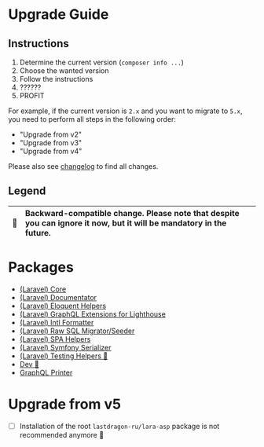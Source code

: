 # Upgrade Guide

[include:file]: ./docs/Shared/Upgrade.md
[//]: # (start: 4318f49cdbcc8c10dc5745f395acd00ccef31aebde5f9c3f864623ec953d41d2)
[//]: # (warning: Generated automatically. Do not edit.)

## Instructions

1. Determine the current version (`composer info ...`)
2. Choose the wanted version
3. Follow the instructions
4. ??????
5. PROFIT

For example, if the current version is `2.x` and you want to migrate to `5.x`, you need to perform all steps in the following order:

* "Upgrade from v2"
* "Upgrade from v3"
* "Upgrade from v4"

Please also see [changelog](https://github.com/LastDragon-ru/lara-asp/releases) to find all changes.

## Legend

| 🤝 | Backward-compatible change. Please note that despite you can ignore it now, but it will be mandatory in the future. |
|:--:|:--------------------------------------------------------------------------------------------------------------------|

[//]: # (end: 4318f49cdbcc8c10dc5745f395acd00ccef31aebde5f9c3f864623ec953d41d2)

# Packages

[include:package-list]: ./packages ({"template": "upgradable"})
[//]: # (start: bc74143a7e2bd1ef91a36faf8777246c3cf2a2ea5a08443bc2e3e4364ae9bf07)
[//]: # (warning: Generated automatically. Do not edit.)

* [(Laravel) Core](<packages/core/UPGRADE.md>)
* [(Laravel) Documentator](<packages/documentator/UPGRADE.md>)
* [(Laravel) Eloquent Helpers](<packages/eloquent/UPGRADE.md>)
* [(Laravel) GraphQL Extensions for Lighthouse](<packages/graphql/UPGRADE.md>)
* [(Laravel) Intl Formatter](<packages/formatter/UPGRADE.md>)
* [(Laravel) Raw SQL Migrator/Seeder](<packages/migrator/UPGRADE.md>)
* [(Laravel) SPA Helpers](<packages/spa/UPGRADE.md>)
* [(Laravel) Symfony Serializer](<packages/serializer/UPGRADE.md>)
* [(Laravel) Testing Helpers 🐝](<packages/testing/UPGRADE.md>)
* [Dev 🐝](<packages/dev/UPGRADE.md>)
* [GraphQL Printer](<packages/graphql-printer/UPGRADE.md>)

[//]: # (end: bc74143a7e2bd1ef91a36faf8777246c3cf2a2ea5a08443bc2e3e4364ae9bf07)

# Upgrade from v5

* [ ] Installation of the root `lastdragon-ru/lara-asp` package is not recommended anymore 🤝
